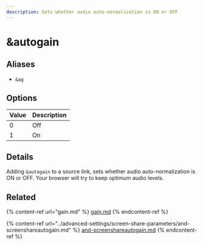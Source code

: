 ```yaml
---
description: Sets whether audio auto-normalization is ON or OFF
---
```


# \&autogain

## Aliases

* `&ag`

## Options

| Value | Description |
| ----- | ----------- |
| 0     | Off         |
| 1     | On          |

## Details

Adding `&autogain` to a source link, sets whether audio auto-normalization is ON or OFF. Your browser will try to keep optimum audio levels.

## Related

{% content-ref url="gain.md" %}
[gain.md](gain.md)
{% endcontent-ref %}

{% content-ref url="../advanced-settings/screen-share-parameters/and-screenshareautogain.md" %}
[and-screenshareautogain.md](../advanced-settings/screen-share-parameters/and-screenshareautogain.md)
{% endcontent-ref %}

